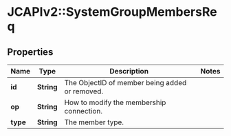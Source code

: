 # JCAPIv2::SystemGroupMembersReq

## Properties
Name | Type | Description | Notes
------------ | ------------- | ------------- | -------------
**id** | **String** | The ObjectID of member being added or removed. | 
**op** | **String** | How to modify the membership connection. | 
**type** | **String** | The member type. | 


